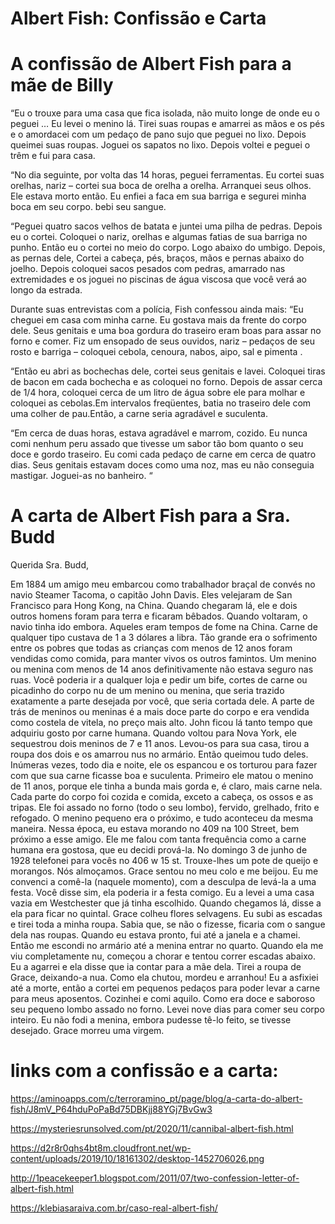 # Albert Fish: Confissão e Carta

# A confissão de Albert Fish para a mãe de Billy

“Eu o trouxe para uma casa que fica isolada, não muito longe de onde eu o peguei … Eu levei o menino lá.  Tirei suas roupas e amarrei as mãos e os pés e o amordacei com um pedaço de pano sujo que peguei no lixo. Depois queimei suas roupas. Joguei os sapatos no lixo. Depois voltei e peguei o trêm e fui para casa.

“No dia seguinte, por volta das 14 horas, peguei ferramentas. Eu cortei suas orelhas, nariz – cortei sua boca de orelha a orelha.  Arranquei seus olhos. Ele estava morto então. Eu enfiei a faca em sua barriga e segurei minha boca em seu corpo. bebi seu sangue.

“Peguei quatro sacos velhos de batata e juntei uma pilha de pedras.  Depois eu o cortei. Coloquei o nariz, orelhas e algumas fatias de sua barriga no punho.  Então eu o cortei no meio do corpo. Logo abaixo do umbigo. Depois, as pernas dele, Cortei a cabeça, pés, braços, mãos e pernas abaixo do joelho.  Depois coloquei sacos pesados com pedras, amarrado nas extremidades e os joguei no piscinas de água viscosa que você verá ao longo da estrada.

Durante suas entrevistas com a polícia, Fish confessou ainda mais: “Eu cheguei em casa com minha carne.  Eu gostava mais da frente do corpo dele. Seus genitais e uma boa gordura do traseiro eram boas para assar no forno e comer.  Fiz um ensopado de seus ouvidos, nariz – pedaços de seu rosto e barriga – coloquei cebola, cenoura, nabos, aipo, sal e pimenta  .

“Então eu abri as bochechas dele, cortei seus genitais e lavei. Coloquei tiras de bacon em cada bochecha e as coloquei no forno.  Depois de assar cerca de 1/4 hora, coloquei cerca de um litro de água sobre ele para molhar e coloquei as cebolas.Em intervalos freqüentes, batia no traseiro dele com uma colher de  pau.Então, a carne seria agradável e suculenta.

“Em cerca de duas horas, estava agradável e marrom, cozido.  Eu nunca comi nenhum peru assado que tivesse um sabor tão bom quanto o seu doce e gordo traseiro.  Eu comi cada pedaço de carne em cerca de quatro dias. Seus genitais estavam doces como uma noz, mas eu não conseguia mastigar. Joguei-as no banheiro. “


# A carta de Albert Fish para a Sra. Budd

Querida Sra. Budd,

Em 1884 um amigo meu embarcou como trabalhador braçal de convés no navio Steamer Tacoma, o capitão John Davis. Eles velejaram de San Francisco para Hong Kong, na China. Quando chegaram lá, ele e dois outros homens foram para terra e ficaram bêbados. Quando voltaram, o navio tinha ido embora. Aqueles eram tempos de fome na China. Carne de qualquer tipo custava de 1 a 3 dólares a libra. Tão grande era o sofrimento entre os pobres que todas as crianças com menos de 12 anos foram vendidas como comida, para manter vivos os outros famintos. Um menino ou menina com menos de 14 anos definitivamente não estava seguro nas ruas. Você poderia ir a qualquer loja e pedir um bife, cortes de carne ou picadinho do corpo nu de um menino ou menina, que seria trazido exatamente a parte desejada por você, que seria cortada dele.
A parte de trás de meninos ou meninas é a mais doce parte do corpo e era vendida como costela de vitela, no preço mais alto.
John ficou lá tanto tempo que adquiriu gosto por carne humana. Quando voltou para Nova York, ele sequestrou dois meninos de 7 e 11 anos. Levou-os para sua casa, tirou a roupa dos dois e os amarrou nus no armário. Então queimou tudo deles. Inúmeras vezes, todo dia e noite, ele os espancou e os torturou para fazer com que sua carne ficasse boa e suculenta.
Primeiro ele matou o menino de 11 anos, porque ele tinha a bunda mais gorda e, é claro, mais carne nela. Cada parte do corpo foi cozida e comida, exceto a cabeça, os ossos e as tripas. Ele foi assado no forno (todo o seu lombo), fervido, grelhado, frito e refogado. O menino pequeno era o próximo, e tudo aconteceu da mesma maneira. Nessa época, eu estava morando no 409 na 100 Street, bem próximo a esse amigo. Ele me falou com tanta frequência como a carne humana era gostosa, que eu decidi prová-la.
No domingo 3 de junho de 1928 telefonei para vocês no 406 w 15 st. Trouxe-lhes um pote de queijo e morangos. Nós almoçamos. Grace sentou no meu colo e me beijou. Eu me convenci a comê-la (naquele momento), com a desculpa de levá-la a uma festa. Você disse sim, ela poderia ir a festa comigo. Eu a levei a uma casa vazia em Westchester que já tinha escolhido. Quando chegamos lá, disse a ela para ficar no quintal. Grace colheu flores selvagens. Eu subi as escadas e tirei toda a minha roupa. Sabia que, se não o fizesse, ficaria com o sangue dela nas roupas. Quando eu estava pronto, fui até a janela e a chamei. Então me escondi no armário até a menina entrar no quarto. Quando ela me viu completamente nu, começou a chorar e tentou correr escadas abaixo. Eu a agarrei e ela disse que ia contar para a mãe dela.
Tirei a roupa de Grace, deixando-a nua. Como ela chutou, mordeu e arranhou! Eu a asfixiei até a morte, então a cortei em pequenos pedaços para poder levar a carne para meus aposentos. Cozinhei e comi aquilo. Como era doce e saboroso seu pequeno lombo assado no forno. Levei nove dias para comer seu corpo inteiro. Eu não fodi a menina, embora pudesse tê-lo feito, se tivesse desejado. Grace morreu uma virgem.


# links com a confissão e a carta:

https://aminoapps.com/c/terroramino_pt/page/blog/a-carta-do-albert-fish/J8mV_P64hduPoPaBd75DBKjj88YGj7BvGw3

https://mysteriesrunsolved.com/pt/2020/11/cannibal-albert-fish.html

https://d2r8r0qhs4bt8m.cloudfront.net/wp-content/uploads/2019/10/18161302/desktop-1452706026.png

http://1peacekeeper1.blogspot.com/2011/07/two-confession-letter-of-albert-fish.html

https://klebiasaraiva.com.br/caso-real-albert-fish/
